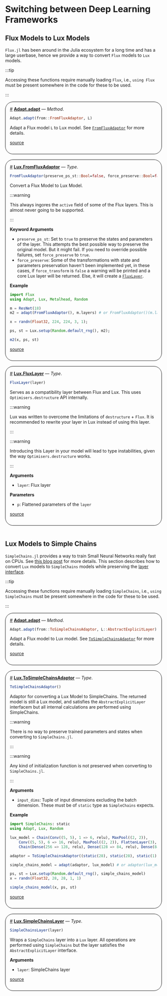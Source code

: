 
<a id='Switching-between-Deep-Learning-Frameworks'></a>

# Switching between Deep Learning Frameworks




<a id='flux-to-lux-migrate-api'></a>

## Flux Models to Lux Models


`Flux.jl` has been around in the Julia ecosystem for a long time and has a large userbase, hence we provide a way to convert `Flux` models to `Lux` models.


:::tip


Accessing these functions require manually loading `Flux`, i.e., `using Flux` must be present somewhere in the code for these to be used.


:::

<div style='border-width:1px; border-style:solid; border-color:black; padding: 1em; border-radius: 25px;'>
<a id='Adapt.adapt-Tuple{FromFluxAdaptor, Any}' href='#Adapt.adapt-Tuple{FromFluxAdaptor, Any}'>#</a>&nbsp;<b><u>Adapt.adapt</u></b> &mdash; <i>Method</i>.



```julia
Adapt.adapt(from::FromFluxAdaptor, L)
```

Adapt a Flux model `L` to Lux model. See [`FromFluxAdaptor`](switching_frameworks#Lux.FromFluxAdaptor) for more details.


<a target='_blank' href='https://github.com/LuxDL/Lux.jl/blob/eb1315ef2ff5d216e75249f8d36069d23a93c9c6/src/transform/flux.jl#L79-L83' class='documenter-source'>source</a><br>

</div>
<br>
<div style='border-width:1px; border-style:solid; border-color:black; padding: 1em; border-radius: 25px;'>
<a id='Lux.FromFluxAdaptor' href='#Lux.FromFluxAdaptor'>#</a>&nbsp;<b><u>Lux.FromFluxAdaptor</u></b> &mdash; <i>Type</i>.



```julia
FromFluxAdaptor(preserve_ps_st::Bool=false, force_preserve::Bool=false)
```

Convert a Flux Model to Lux Model.

:::warning

This always ingores the `active` field of some of the Flux layers. This is almost never going to be supported.

:::

**Keyword Arguments**

  * `preserve_ps_st`: Set to `true` to preserve the states and parameters of the layer. This attempts the best possible way to preserve the original model. But it might fail. If you need to override possible failures, set `force_preserve` to `true`.
  * `force_preserve`: Some of the transformations with state and parameters preservation haven't been implemented yet, in these cases, if `force_transform` is `false` a warning will be printed and a core Lux layer will be returned. Else, it will create a [`FluxLayer`](switching_frameworks#Lux.FluxLayer).

**Example**

```julia
import Flux
using Adapt, Lux, Metalhead, Random

m = ResNet(18)
m2 = adapt(FromFluxAdaptor(), m.layers) # or FromFluxAdaptor()(m.layers)

x = randn(Float32, 224, 224, 3, 1);

ps, st = Lux.setup(Random.default_rng(), m2);

m2(x, ps, st)
```


<a target='_blank' href='https://github.com/LuxDL/Lux.jl/blob/eb1315ef2ff5d216e75249f8d36069d23a93c9c6/src/transform/flux.jl#L1-L39' class='documenter-source'>source</a><br>

</div>
<br>
<div style='border-width:1px; border-style:solid; border-color:black; padding: 1em; border-radius: 25px;'>
<a id='Lux.FluxLayer' href='#Lux.FluxLayer'>#</a>&nbsp;<b><u>Lux.FluxLayer</u></b> &mdash; <i>Type</i>.



```julia
FluxLayer(layer)
```

Serves as a compatibility layer between Flux and Lux. This uses `Optimisers.destructure` API internally.

:::warning

Lux was written to overcome the limitations of `destructure` + `Flux`. It is recommended to rewrite your layer in Lux instead of using this layer.

:::

:::warning

Introducing this Layer in your model will lead to type instabilities, given the way `Optimisers.destructure` works.

:::

**Arguments**

  * `layer`: Flux layer

**Parameters**

  * `p`: Flattened parameters of the `layer`


<a target='_blank' href='https://github.com/LuxDL/Lux.jl/blob/eb1315ef2ff5d216e75249f8d36069d23a93c9c6/src/transform/flux.jl#L45-L72' class='documenter-source'>source</a><br>

</div>
<br>

<a id='Lux-Models-to-Simple-Chains'></a>

## Lux Models to Simple Chains


`SimpleChains.jl` provides a way to train Small Neural Networks really fast on CPUs. See [this blog post](https://julialang.org/blog/2022/04/simple-chains/) for more details. This section describes how to convert `Lux` models to `SimpleChains` models while preserving the [layer interface](../../manual/interface#lux-interface).


:::tip


Accessing these functions require manually loading `SimpleChains`, i.e., `using SimpleChains` must be present somewhere in the code for these to be used.


:::

<div style='border-width:1px; border-style:solid; border-color:black; padding: 1em; border-radius: 25px;'>
<a id='Adapt.adapt-Tuple{ToSimpleChainsAdaptor, LuxCore.AbstractExplicitLayer}' href='#Adapt.adapt-Tuple{ToSimpleChainsAdaptor, LuxCore.AbstractExplicitLayer}'>#</a>&nbsp;<b><u>Adapt.adapt</u></b> &mdash; <i>Method</i>.



```julia
Adapt.adapt(from::ToSimpleChainsAdaptor, L::AbstractExplicitLayer)
```

Adapt a Flux model to Lux model. See [`ToSimpleChainsAdaptor`](switching_frameworks#Lux.ToSimpleChainsAdaptor) for more details.


<a target='_blank' href='https://github.com/LuxDL/Lux.jl/blob/eb1315ef2ff5d216e75249f8d36069d23a93c9c6/src/transform/simplechains.jl#L50-L54' class='documenter-source'>source</a><br>

</div>
<br>
<div style='border-width:1px; border-style:solid; border-color:black; padding: 1em; border-radius: 25px;'>
<a id='Lux.ToSimpleChainsAdaptor' href='#Lux.ToSimpleChainsAdaptor'>#</a>&nbsp;<b><u>Lux.ToSimpleChainsAdaptor</u></b> &mdash; <i>Type</i>.



```julia
ToSimpleChainsAdaptor()
```

Adaptor for converting a Lux Model to SimpleChains. The returned model is still a Lux model, and satisfies the `AbstractExplicitLayer` interfacem but all internal calculations are performed using SimpleChains.

:::warning

There is no way to preserve trained parameters and states when converting to `SimpleChains.jl`.

:::

:::warning

Any kind of initialization function is not preserved when converting to `SimpleChains.jl`.

:::

**Arguments**

  * `input_dims`: Tuple of input dimensions excluding the batch dimension. These must be of `static` type as `SimpleChains` expects.

**Example**

```julia
import SimpleChains: static
using Adapt, Lux, Random

lux_model = Chain(Conv((5, 5), 1 => 6, relu), MaxPool((2, 2)),
    Conv((5, 5), 6 => 16, relu), MaxPool((2, 2)), FlattenLayer(3),
    Chain(Dense(256 => 128, relu), Dense(128 => 84, relu), Dense(84 => 10)))

adaptor = ToSimpleChainsAdaptor((static(28), static(28), static(1)))

simple_chains_model = adapt(adaptor, lux_model) # or adaptor(lux_model)

ps, st = Lux.setup(Random.default_rng(), simple_chains_model)
x = randn(Float32, 28, 28, 1, 1)

simple_chains_model(x, ps, st)
```


<a target='_blank' href='https://github.com/LuxDL/Lux.jl/blob/eb1315ef2ff5d216e75249f8d36069d23a93c9c6/src/transform/simplechains.jl#L1-L45' class='documenter-source'>source</a><br>

</div>
<br>
<div style='border-width:1px; border-style:solid; border-color:black; padding: 1em; border-radius: 25px;'>
<a id='Lux.SimpleChainsLayer' href='#Lux.SimpleChainsLayer'>#</a>&nbsp;<b><u>Lux.SimpleChainsLayer</u></b> &mdash; <i>Type</i>.



```julia
SimpleChainsLayer(layer)
```

Wraps a `SimpleChains` layer into a `Lux` layer. All operations are performed using `SimpleChains` but the layer satisfies the `AbstractExplicitLayer` interface.

**Arguments**

  * `layer`: SimpleChains layer


<a target='_blank' href='https://github.com/LuxDL/Lux.jl/blob/eb1315ef2ff5d216e75249f8d36069d23a93c9c6/src/transform/simplechains.jl#L82-L91' class='documenter-source'>source</a><br>

</div>
<br>
